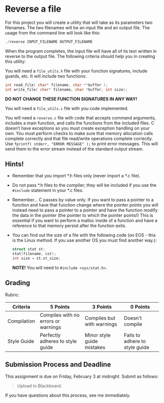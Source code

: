 # Reverse a file

For this project you will create a utility that will take as its parameters two filenames. The two filenames will be an input file and an output file. The usage from the command line will look like this:

```C
./reverse INPUT_FILENAME OUTPUT_FILENAME
```

When the program completes, the input file will have all of its text written in reverse to the output file. The following criteria should help you in creating this utility:

You will need a ```file_utils.h``` file with your function signatures, include guards, etc. It will include two functions:

```C
int read_file( char* filename, char **buffer );
int write_file( char* filename, char *buffer, int size);
```

**DO NOT CHANGE THESE FUNCTION SIGNATURES IN ANY WAY!**

You will need a ```file_utils.c``` file with you code implemented.

You will need a ```reverse.c``` file with code that accepts command arguments, includes a main function, and calls the functions from the included files.
C doesn’t have exceptions so you must create exception handling on your own. You must perform checks to make sure that memory allocation calls complete correctly and that file read/write operations complete correctly.
Use ```fprintf( stderr, "ERROR MESSAGE" );``` to print error messages. This will send them to the error stream instead of the standard output stream.

## Hints!

- Remember that you import \*.h files only (never import a \*.c file).

- Do not pass \*.h files to the compiler; they will be included if you use the ```#include``` statement in your \*.c files.

- Remember… C passes by value only. If you want to pass a pointer to a function and have that function change where the pointer points you will instead need to pass a pointer to a pointer and have the function modify the data in the pointer (the pointer to which the pointer points!) This is essential if you want to perform a malloc inside of a function and have a reference to that memory persist after the function exits.

- You can find out the size of a file with the following code (on EOS - this is the Linux method.  If you use another OS you must find another way.):

  ```C
  struct stat st;
  stat(filename, &st);
  int size = st.st_size;
  ```

  **NOTE!** You will need to ```#include <sys/stat.h>```.

## Grading

Rubric:

| Criteria | 5 Points | 3 Points | 0 Points |
|----------|----------|----------|----------|
| Compilation | Compiles with no errors or warnings | Compiles but with warnings | Doesn't compile |
| Style Guide | Perfectly adheres to style guide | Minor style guide mistakes | Fails to adhere to style guide |


## Submission Process and Deadline

This assignment is due on Friday, February 3 at midnight. Submit as follows:

>Upload to Blackboard.

If you have questions about this process, see me immediately.
